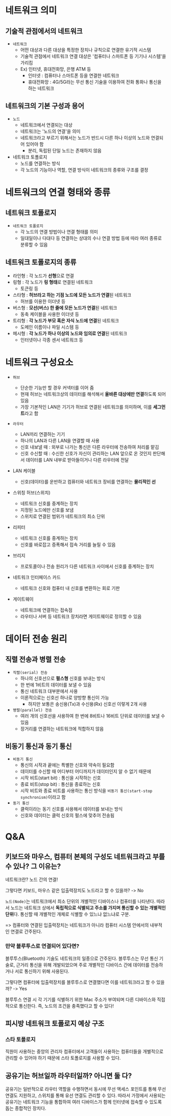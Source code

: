 # 네트워크 의미

## 기술적 관점에서의 네트워크

- `네트워크`
  - 어떤 대상과 다른 대상을 특정한 장치나 규칙으로 연결한 유기적 시스템
  - 기술적 관점에서 네트워크 연결 대상은 '컴퓨터나 스마트폰 등 기기나 시스템'을 가리킴
  - Ex) 인터넷, 휴대전화망, 은행 ATM 등
    - 인터넷 : 컴퓨터나 스마트폰 등을 연결한 네트워크
    - 휴대전화망 : 4G/5G라는 무선 통신 기술을 이용하여 전화 통화나 통신을 하는 네트워크

## 네트워크의 기본 구성과 용어

- `노드`
  - 네트워크에서 연결되는 대상
  - 네트워크는 '노드의 연결'을 의미
  - 네트워크라고 부르기 위해서는 노드가 반드시 다른 하나 이상의 노드와 연결되어 있어야 함
    - 분리, 독립된 단일 노드는 존재하지 않음
- 네트워크 토폴로지
  - 노드를 연결하는 방식
  - 각 노드의 기능이나 역할, 연결 방식이 네트워크의 종류와 구조를 결정

# 네트워크의 연결 형태와 종류

## 네트워크 토폴로지

- `네트워크 토폴로지`
  - 각 노드의 연결 방법이나 연결 형태를 의미
  - 일대일이나 다대다 등 연결하는 상대의 수나 연결 방법 등에 따라 여러 종류로 분류할 수 있음

## 네트워크 토폴로지의 종류

- 라인형 : 각 노드가 **선형**으로 연결
- 링형 : 각 노드가 **링 형태**로 연결된 네트워크
  - 토큰링 등
- 스타형 : **허브라고 하는 기점 노드에 모든 노드가 연결**된 네트워크
  - 허브를 이용한 이더넷 등
- 버스형 : **모선(버스) 한 줄에 모든 노드가 연결**된 네트워크
  - 동축 케이블을 사용한 이더넷 등
- 트리형 : **각 노드가 부모 혹은 자식 노드에 연결**된 네트워크
  - 도메인 이름이나 파일 시스템 등
- 메시형 : **각 노드가 하나 이상의 노드와 임의로 연결**된 네트워크
  - 인터넷이나 각종 센서 네트워크 등

# 네트워크 구성요소

- `허브`
  - 단순한 기능만 할 경우 커넥터를 이어 줌
  - 현재 허브는 네트워크상의 데이터를 해석해서 **올바른 대상에만 연결**하도록 되어 있음
  - 가장 기본적인 LAN은 기기가 허브로 연결된 네트워크를 의미하며, 이를 **세그먼트**라고 함
- `라우터`
  - LAN끼리 연결하는 기기
  - 하나의 LAN과 다른 LAN을 연결할 때 사용
  - 신호 내보낼 때 : 외부로 나가는 통신은 다른 라우터에 전송하여 처리를 맡김
  - 신호 수신할 때 : 수신한 신호가 자신이 관리하는 LAN 앞으로 온 것인지 판단해서 데이터를 LAN 내부로 받아들이거나 다른 라우터에 전달

- LAN 케이블
  - 신호(데이터)를 운반하고 컴퓨터와 네트워크 장비를 연결하는 **물리적인 선**
- 스위칭 허브(스위치)
  - 네트워크 신호를 중계하는 장치
  - 지정된 노드에만 신호를 보냄
  - 스위치로 연결된 범위가 네트워크의 최소 단위
- 리피터
  - 네트워크 신호를 중계하는 장치
  - 신호를 바로잡고 증폭해서 접속 거리를 늘릴 수 있음
- 브리지
  - 프로토콜이나 전송 원리가 다른 네트워크 사이에서 신호를 중계하는 장치
- 네트워크 인터페이스 카드
  - 네트워크 신호와 컴퓨터 내 신호를 변환하는 회로 기판
- 게이트웨이 
  - 네트워크에 연결하는 접속점
  - 라우터나 서버 등 네트워크 장치라면 게이트웨이로 정의할 수 있음

# 데이터 전송 원리

## 직렬 전송과 병렬 전송

- `직렬(serial) 전송`
  - 하나의 신호선으로 **펄스형** 신호를 보내는 방식
  - 한 번에 1비트의 데이터를 보낼 수 있음
  - 통신 네트워크 대부분에서 사용
  - 이론적으로는 신호선 하나로 양방향 통신이 가능
    - 하지만 보통은 송신용(Tx)과 수신용(Rx) 신호선 이렇게 2개 사용
- `병렬(parallel) 전송`
  - 여러 개의 신호선을 사용하여 한 번에 8비트나 16비트 단위로 데이터를 보낼 수 있음
  - 장거리를 연결하는 네트워크에 적합하지 않음

## 비동기 통신과 동기 통신

- `비동기 통신`
  - 통신의 시작과 끝에는 특별한 신호와 약속이 필요함
  - 데이터를 수신할 때 어디부터 어디까지가 데이터인지 알 수 없기 때문에
  - 시작 비트(start bit) : 통신을 시작하는 신호
  - 종료 비트(stop bit) : 통신을 종료하는 신호
  - 시작 비트와 종료 비트를 사용하는 통신 방식을 `비동기 통신(start-stop synchronism)`이라고 함
- `동기 통신`
  - 클럭이라는 동기 신호를 사용해서 데이터를 보내는 방식
  - 신호와 데이터는 클럭 신호의 펄스에 맞추어 전송됨

# Q&A

## 키보드와 마우스, 컴퓨터 본체의 구성도 네트워크라고 부를 수 있나? 그 이유는?

네트워크란? 노드 간의 연결!

그렇다면 키보드, 마우스 같은 입출력장치도 노드라고 할 수 있을까? -> No

`노드(Node)`는 네트워크에서 최소 단위의 개별적인 디바이스나 컴퓨터를 나타낸다. 따라서 노드는 네트워크 상에서 **독립적으로 식별되고 주소를 가지며 통신할 수 있는 개별적인 단위**다. 통신할 때 개별적인 개체로 식별할 수 있느냐 없느냐로 구분.

=> 컴퓨터와 연결된 입출력장치는 네트워크가 아니라 컴퓨터 시스템 안에서의 내부적인 연결로 간주된다.

### 만약 블루투스로 연결되어 있다면?

블루투스(Bluetooth) 기술도 네트워크의 일종으로 간주된다. 블루투스는 무선 통신 기술로, 근거리 통신을 위해 개발되었으며 주로 개별적인 디바이스 간에 데이터를 전송하거나 서로 통신하기 위해 사용된다.

그렇다면 컴퓨터에 입출력장치를 블루투스로 연결했다면 이를 네트워크라고 할 수 있을까? -> Yes

블루투스 연결 시 각 기기를 식별하기 위한 Mac 주소가 부여되며 다른 디바이스와 직접적으로 통신한다. 즉, 노드의 조건을 충족했다고 할 수 있다!

## 피시방 네트워크 토폴로지 예상 구조

### 스타 토폴로지

직원이 사용하는 중앙의 관리자 컴퓨터에서 고객들이 사용하는 컴퓨터들을 개별적으로 관리할 수 있어야 하기 때문에 스타 토폴로지를 사용할 수 있다.

## 공유기는 허브일까 라우터일까? 아니면 둘 다?

공유기는 일반적으로 라우터 역할을 수행하면서 동시에 무선 액세스 포인트를 통해 무선 연결도 지원하고, 스위치를 통해 유선 연결도 관리할 수 있다. 따라서 가정에서 사용되는 공유기는 네트워크 기능을 통합하여 여러 디바이스가 함께 인터넷에 접속할 수 있도록 돕는 종합적인 장치다.

